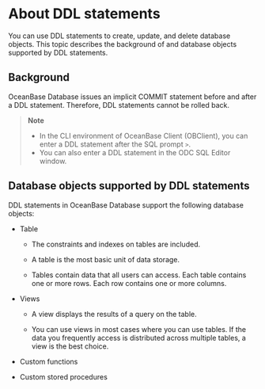 # About DDL statements

You can use DDL statements to create, update, and delete database objects. This topic describes the background of and database objects supported by DDL statements.

## Background

OceanBase Database issues an implicit COMMIT statement before and after a DDL statement. Therefore, DDL statements cannot be rolled back.

> **Note**
>
> * In the CLI environment of OceanBase Client (OBClient), you can enter a DDL statement after the SQL prompt `>`.
> * You can also enter a DDL statement in the ODC SQL Editor window.

## Database objects supported by DDL statements

DDL statements in OceanBase Database support the following database objects:

* Table

   * The constraints and indexes on tables are included.

   * A table is the most basic unit of data storage.

   * Tables contain data that all users can access. Each table contains one or more rows. Each row contains one or more columns.

* Views

   * A view displays the results of a query on the table.

   * You can use views in most cases where you can use tables. If the data you frequently access is distributed across multiple tables, a view is the best choice.

* Custom functions

* Custom stored procedures
